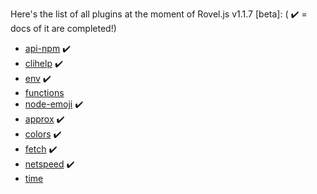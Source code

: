 Here's the list of all plugins at the moment of Rovel.js v1.1.7 [beta]:
( ✔️ = docs of it are completed!)
- [api-npm](/rjs-plugins/api-npm) ✔️
- [clihelp](/rjs-plugins/clihelp) ✔️
- [env](/rjs-plugins/env) ✔️
- [functions](/rjs-plugins/functions)
- [node-emoji](/rjs-plugins/emoji) ✔️
- [approx](/rjs-plugins/approx) ✔️
- [colors](/rjs-plugins/colors) ✔️
- [fetch](/rjs-plugins/fetch) ✔️
- [netspeed](/rjs-plugins/netspeed) ✔️
- [time](/rjs-plugins/time)